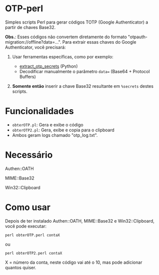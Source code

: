 # OTP-perl
Simples scripts Perl para gerar códigos TOTP (Google Authenticator) a partir de chaves Base32.


**Obs.**: Esses códigos não convertem diretamente do formato "otpauth-migration://offline?data=...". Para extrair essas chaves do Google Authenticator, você precisará:  

1. Usar ferramentas específicas, como por exemplo:  
   - [extract_otp_secrets](https://github.com/scito/extract_otp_secrets) (Python)  
   - Decodificar manualmente o parâmetro `data=` (Base64 + Protocol Buffers)  

2. **Somente então** inserir a chave Base32 resultante em `%secrets` destes scripts.

# Funcionalidades

- `obterOTP.pl`: Gera e exibe o código
- `obterOTP2.pl`: Gera, exibe e copia para o clipboard
- Ambos geram logs chamado "otp_log.txt".

# Necessário
Authen::OATH

MIME::Base32

Win32::Clipboard

# Como usar
Depois de ter instalado Authen::OATH, MIME::Base32 e Win32::Clipboard, você pode executar:

``` perl obterOTP.perl contaX ```

ou

``` perl obterOTP2.perl contaX ```

X = número da conta, neste código vai até o 10, mas pode adicionar quantos quiser.
